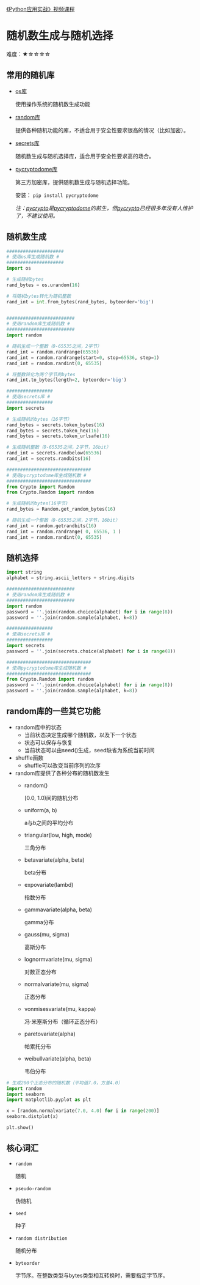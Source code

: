 [《Python应用实战》视频课程](https://study.163.com/course/courseMain.htm?courseId=1209533804&share=2&shareId=400000000624093)

# 随机数生成与随机选择

难度：★☆☆☆☆

## 常用的随机库

- [os库](https://docs.python.org/3/library/os.html?#random-numbers)

  使用操作系统的随机数生成功能

- [random库](https://docs.python.org/3/library/random.html)

  提供各种随机功能的库，不适合用于安全性要求很高的情况（比如加密）。

- [secrets库](https://docs.python.org/3/library/secrets.html)

  随机数生成与随机选择库，适合用于安全性要求高的场合。

- [pycryptodome库](https://www.pycryptodome.org/en/latest/index.html)

  第三方加密库，提供随机数生成与随机选择功能。

  安装： `pip install pycryptodome`

  *注：[pycrypto](https://www.dlitz.net/software/pycrypto/)是[pycryptodome](https://www.pycryptodome.org/en/latest/index.html)的前生，但[pycrypto](https://www.dlitz.net/software/pycrypto/)已经很多年没有人维护了，不建议使用。*

## 随机数生成

```python
#####################
# 使用os库生成随机数 #
#####################
import os

# 生成随机bytes
rand_bytes = os.urandom(16)

# 将随机bytes转化为随机整数
rand_int = int.from_bytes(rand_bytes, byteorder='big')


#########################
# 使用random库生成随机数 #
#########################
import random

# 随机生成一个整数（0-65535之间，2字节）
rand_int = random.randrange(65536)
rand_int = random.randrange(start=0, stop=65536, step=1)
rand_int = random.randint(0, 65535)

# 将整数转化为两个字节的bytes
rand_int.to_bytes(length=2, byteorder='big')

#################
# 使用secrets库 #
#################
import secrets

# 生成随机的bytes（16字节）
rand_bytes = secrets.token_bytes(16)
rand_bytes = secrets.token_hex(16)
rand_bytes = secrets.token_urlsafe(16)

# 生成随机整数（0-65535之间，2字节，16bit）
rand_int = secrets.randbelow(65536)
rand_int = secrets.randbits(16)

###############################
# 使用pycryptodome库生成随机数 #
###############################
from Crypto import Random
from Crypto.Random import random

# 生成随机的bytes(16字节)
rand_bytes = Random.get_random_bytes(16)

# 随机生成一个整数（0-65535之间，2字节，16bit）
rand_int = random.getrandbits(16)
rand_int = random.randrange( 0, 65536, 1 )
rand_int = random.randint(0, 65535)
```

## 随机选择

```python
import string
alphabet = string.ascii_letters + string.digits

#########################
# 使用random库生成随机数 #
#########################
import random
password = ''.join(random.choice(alphabet) for i in range(8))
password = ''.join(random.sample(alphabet, k=8))

#################
# 使用secrets库 #
#################
import secrets
password = ''.join(secrets.choice(alphabet) for i in range(8))

###############################
# 使用pycryptodome库生成随机数 #
###############################
from Crypto.Random import random
password = ''.join(random.choice(alphabet) for i in range(8))
password = ''.join(random.sample(alphabet, k=8))
```

## random库的一些其它功能

- random库中的状态
    + 当前状态决定生成哪个随机数，以及下一个状态
    + 状态可以保存与恢复
    + 当前状态可以由seed()生成，seed缺省为系统当前时间
- shuffle函数
    + shuffle可以改变当前序列的次序
- random库提供了各种分布的随机数发生
    + random()

      [0.0, 1.0)间的随机分布

    + uniform(a, b)

      a与b之间的平均分布

    + triangular(low, high, mode)

      三角分布

    + betavariate(alpha, beta)

      beta分布

    + expovariate(lambd)

      指数分布

    + gammavariate(alpha, beta)

      gamma分布

    + gauss(mu, sigma)

      高斯分布

    + lognormvariate(mu, sigma)

      对数正态分布

    + normalvariate(mu, sigma)

      正态分布

    + vonmisesvariate(mu, kappa)

      冯·米塞斯分布（循环正态分布）

    + paretovariate(alpha)

      帕累托分布

    + weibullvariate(alpha, beta)

      韦伯分布

```python
# 生成200个正态分布的随机数（平均值7.0，方差4.0）
import random
import seaborn
import matplotlib.pyplot as plt

x = [random.normalvariate(7.0, 4.0) for i in range(200)]
seaborn.distplot(x)

plt.show()
```

## 核心词汇

- `random`

  随机

- `pseudo-random`

  伪随机

- `seed`

  种子

- `random distribution`

  随机分布

- `byteorder`

  字节序。在整数类型与bytes类型相互转换时，需要指定字节序。
